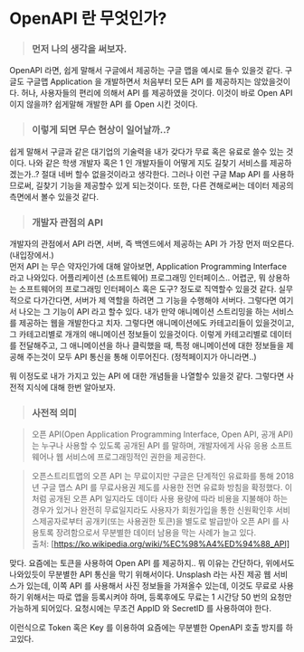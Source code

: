 # OpenAPI 란 무엇인가?

> ### 먼저 나의 생각을 써보자.

OpenAPI 라면, 쉽게 말해서 구글에서 제공하는 구글 맵을 예시로 들수 있을것 같다.
구글도 구글맵 Application 을 개발하면서 처음부터 모든 API 를 제공하지는 않았을것이다.
허나, 사용자들의 편리에 의해서 API 를 제공하였을 것이다. 이것이 바로 Open API 이지 않을까?
쉽게말해 개발한 API 를 Open 시킨 것이다.
<br />

> ### 이렇게 되면 무슨 현상이 일어날까..?

쉽게 말해서 구글과 같은 대기업의 기술력을 내가 갖다가 무료 혹은 유료로 쓸수 있는 것이다.
나와 같은 학생 개발자 혹은 1 인 개발자들이 어떻게 지도 길찾기 서비스를 제공하겠는가..? 절대 네버 할수 없을것이라고 생각한다.
그러나 이런 구글 Map API 를 사용하므로써, 길찾기 기능을 제공할수 있게 되는것이다.
또한, 다른 견해로써는 데이터 제공의 측면에서 볼수 있을것 같다.

> ### 개발자 관점의 API

개발자의 관점에서 API 라면, 서버, 즉 백엔드에서 제공하는 API 가 가장 먼저 떠오른다. (내입장에서.)
<br />
먼저 API 는 무슨 약자인가에 대해 알아보면, Application Programming Interface 라고 나와있다.
어플리케이션 (소프트웨어) 프로그래밍 인터페이스.. 어렵군, 뭐 상용하는 소프트웨어의 프로그래밍 인터페이스 혹은 도구? 정도로 직역할수 있을것 같다.
실무적으로 다가간다면, 서버가 제 역할을 하려면 그 기능을 수행해야 서버다. 그렇다면 여기서 나오는 그 기능이 API 라고 할수 있다.
내가 만약 애니메이션 스트리밍을 하는 서비스를 제공하는 웹을 개발한다고 치자. 그렇다면 애니메이션에도 카테고리들이 있을것이고, 그 카테고리별로 개개의 애니메이션 정보들이 있을것이다. 이렇게 카테고리별로 데이터를 전달해주고, 그 애니메이션을 하나 클릭했을 때, 특정 애니메이션에 대한 정보들을 제공해 주는것이 모두 API 통신을 통해 이루어진다. (정적페이지가 아니라면..)

뭐 이정도로 내가 가지고 있는 API 에 대한 개념들을 나열할수 있을것 같다. 그렇다면 사전적 지식에 대해 한번 알아보자.

> ### 사전적 의미

> 오픈 API(Open Application Programming Interface, Open API, 공개 API)는 누구나 사용할 수 있도록 공개된 API 를 말하며, 개발자에게 사유 응용 소프트웨어나 웹 서비스에 프로그래밍적인 권한을 제공한다.

> 오픈스트리트맵의 오픈 API 는 무료이지만 구글은 단계적인 유료화를 통해 2018 년 구글 맵스 API 를 무료사용권 제도를 사용한 전면 유료화 방침을 확정했다. 이처럼 공개된 오픈 API 일지라도 데이타 사용 용량에 따라 비용을 지불해야 하는 경우가 있거나 완전히 무료일지라도 사용자가 회원가입을 통한 신원확인후 서비스제공자로부터 공개키(또는 사용권한 토큰)을 별도로 발급받아 오픈 API 를 사용토록 장려함으로서 무분별한 데이터 남용을 막는 사례가 늘고 있다.
> <br />
> 출처: [https://ko.wikipedia.org/wiki/%EC%98%A4%ED%94%88_API]

맞다. 요즘에는 토큰을 사용하여 Open API 를 제공하지.. 뭐 이유는 간단하다, 위에서도 나와있듯이 무분별한 API 통신을 막기 위해서이다.
Unsplash 라는 사진 제공 웹 서비스가 있는데, 이쪽 API 를 사용해서 사진 정보들을 가져올수 있는데, 이것도 무료로 사용하기 위해서는 따로 앱을 등록시켜야 하며, 등록후에도 무료는 1 시간당 50 번의 요청만 가능하게 되어있다. 요청시에는 무조건 AppID 와 SecretID 를 사용하여야 한다.

이런식으로 Token 혹은 Key 를 이용하여 요즘에는 무분별한 OpenAPI 호출 방지를 하고있다.

